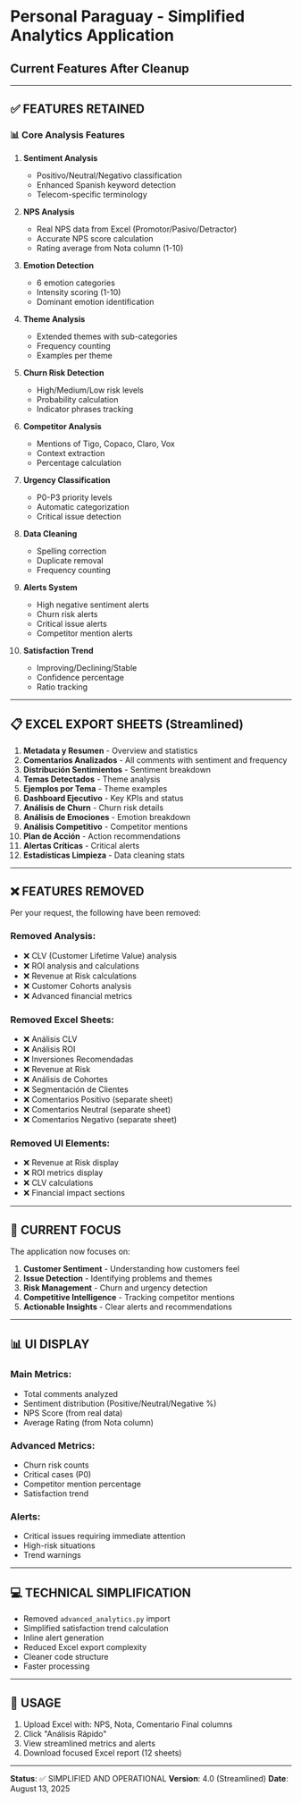 # Personal Paraguay - Simplified Analytics Application
## Current Features After Cleanup

---

## ✅ **FEATURES RETAINED**

### 📊 **Core Analysis Features**

1. **Sentiment Analysis**
   - Positivo/Neutral/Negativo classification
   - Enhanced Spanish keyword detection
   - Telecom-specific terminology

2. **NPS Analysis** 
   - Real NPS data from Excel (Promotor/Pasivo/Detractor)
   - Accurate NPS score calculation
   - Rating average from Nota column (1-10)

3. **Emotion Detection**
   - 6 emotion categories
   - Intensity scoring (1-10)
   - Dominant emotion identification

4. **Theme Analysis**
   - Extended themes with sub-categories
   - Frequency counting
   - Examples per theme

5. **Churn Risk Detection**
   - High/Medium/Low risk levels
   - Probability calculation
   - Indicator phrases tracking

6. **Competitor Analysis**
   - Mentions of Tigo, Copaco, Claro, Vox
   - Context extraction
   - Percentage calculation

7. **Urgency Classification**
   - P0-P3 priority levels
   - Automatic categorization
   - Critical issue detection

8. **Data Cleaning**
   - Spelling correction
   - Duplicate removal
   - Frequency counting

9. **Alerts System**
   - High negative sentiment alerts
   - Churn risk alerts
   - Critical issue alerts
   - Competitor mention alerts

10. **Satisfaction Trend**
    - Improving/Declining/Stable
    - Confidence percentage
    - Ratio tracking

---

## 📋 **EXCEL EXPORT SHEETS** (Streamlined)

1. **Metadata y Resumen** - Overview and statistics
2. **Comentarios Analizados** - All comments with sentiment and frequency
3. **Distribución Sentimientos** - Sentiment breakdown
4. **Temas Detectados** - Theme analysis
5. **Ejemplos por Tema** - Theme examples
6. **Dashboard Ejecutivo** - Key KPIs and status
7. **Análisis de Churn** - Churn risk details
8. **Análisis de Emociones** - Emotion breakdown
9. **Análisis Competitivo** - Competitor mentions
10. **Plan de Acción** - Action recommendations
11. **Alertas Críticas** - Critical alerts
12. **Estadísticas Limpieza** - Data cleaning stats

---

## ❌ **FEATURES REMOVED**

Per your request, the following have been removed:

### Removed Analysis:
- ❌ CLV (Customer Lifetime Value) analysis
- ❌ ROI analysis and calculations
- ❌ Revenue at Risk calculations
- ❌ Customer Cohorts analysis
- ❌ Advanced financial metrics

### Removed Excel Sheets:
- ❌ Análisis CLV
- ❌ Análisis ROI
- ❌ Inversiones Recomendadas
- ❌ Revenue at Risk
- ❌ Análisis de Cohortes
- ❌ Segmentación de Clientes
- ❌ Comentarios Positivo (separate sheet)
- ❌ Comentarios Neutral (separate sheet)
- ❌ Comentarios Negativo (separate sheet)

### Removed UI Elements:
- ❌ Revenue at Risk display
- ❌ ROI metrics display
- ❌ CLV calculations
- ❌ Financial impact sections

---

## 🎯 **CURRENT FOCUS**

The application now focuses on:

1. **Customer Sentiment** - Understanding how customers feel
2. **Issue Detection** - Identifying problems and themes
3. **Risk Management** - Churn and urgency detection
4. **Competitive Intelligence** - Tracking competitor mentions
5. **Actionable Insights** - Clear alerts and recommendations

---

## 📊 **UI DISPLAY**

### Main Metrics:
- Total comments analyzed
- Sentiment distribution (Positive/Neutral/Negative %)
- NPS Score (from real data)
- Average Rating (from Nota column)

### Advanced Metrics:
- Churn risk counts
- Critical cases (P0)
- Competitor mention percentage
- Satisfaction trend

### Alerts:
- Critical issues requiring immediate attention
- High-risk situations
- Trend warnings

---

## 💻 **TECHNICAL SIMPLIFICATION**

- Removed `advanced_analytics.py` import
- Simplified satisfaction trend calculation
- Inline alert generation
- Reduced Excel export complexity
- Cleaner code structure
- Faster processing

---

## 🚀 **USAGE**

1. Upload Excel with: NPS, Nota, Comentario Final columns
2. Click "Análisis Rápido"
3. View streamlined metrics and alerts
4. Download focused Excel report (12 sheets)

---

**Status**: ✅ SIMPLIFIED AND OPERATIONAL
**Version**: 4.0 (Streamlined)
**Date**: August 13, 2025